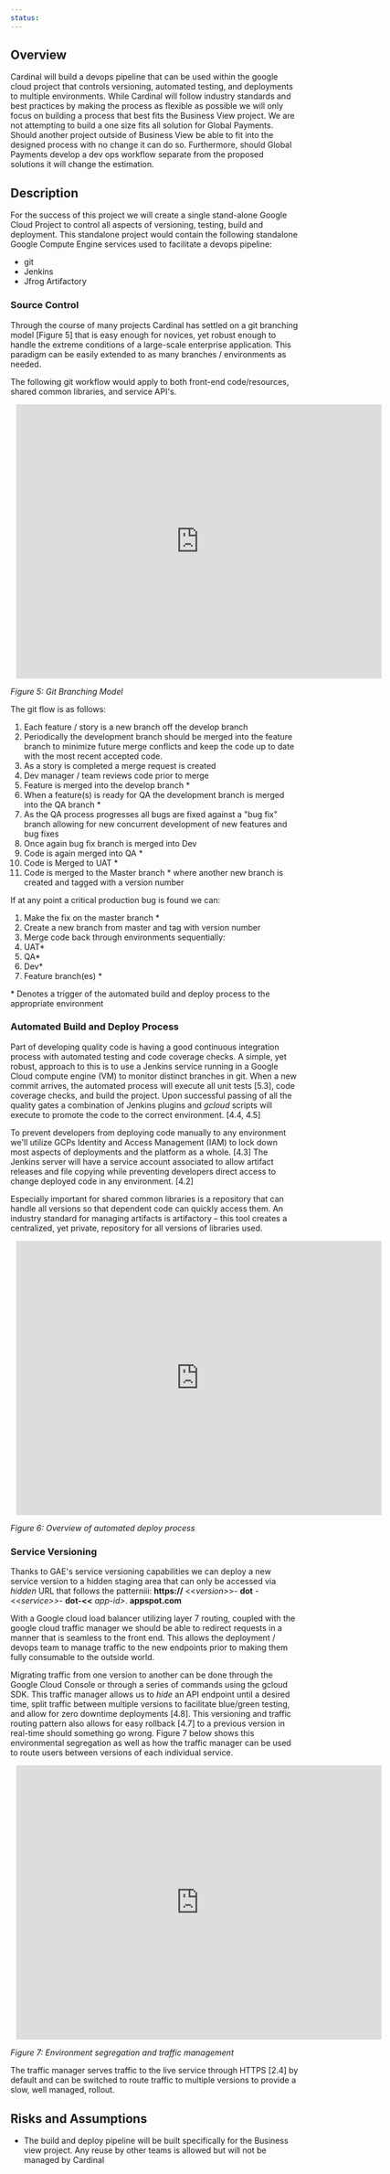 ```yaml
---
status: 
---
```

## Overview

Cardinal will build a devops pipeline that can be used within the google cloud project that controls versioning, automated testing, and deployments to multiple environments. While Cardinal will follow industry standards and best practices by making the process as flexible as possible we will only focus on building a process that best fits the Business View project. We are not attempting to build a one size fits all solution for Global Payments. Should another project outside of Business View be able to fit into the designed process with no change it can do so. Furthermore, should Global Payments develop a dev ops workflow separate from the proposed solutions it will change the estimation.

## Description

For the success of this project we will create a single stand-alone Google Cloud Project to control all aspects of versioning, testing, build and deployment.  This standalone project would contain the following standalone Google Compute Engine services used to facilitate a devops pipeline:

- git
- Jenkins
- Jfrog Artifactory

### Source Control

Through the course of many projects Cardinal has settled on a git branching model [Figure 5] that is easy enough for novices, yet robust enough to handle the extreme conditions of a large-scale enterprise application.  This paradigm can be easily extended to as many branches / environments as needed.

The following git workflow would apply to both front-end code/resources, shared common libraries, and service API&#39;s.
<div style="width: 640px; height: 480px; margin: 10px; position: relative;"><iframe allowfullscreen frameborder="0" style="width:640px; height:480px" src="https://www.lucidchart.com/documents/embeddedchart/0994cec3-9967-4dc6-889a-f0ab02d301bd" id="EEiY8XGJ60F0"></iframe></div>

_Figure 5: Git Branching Model_

The git flow is as follows:

1. Each feature / story is a new branch off the develop branch
  1. Periodically the development branch should be merged into the feature branch to minimize future merge conflicts and keep the code up to date with the most recent accepted code.
2. As a story is completed a merge request is created
  1. Dev manager / team reviews code prior to merge
3. Feature is merged into the develop branch \*
4. When a feature(s) is ready for QA the development branch is merged into the QA branch \*
5. As the QA process progresses all bugs are fixed against a &quot;bug fix&quot; branch allowing for new concurrent development of new features and bug fixes
6. Once again bug fix branch is merged into Dev
7. Code is again merged into QA \*
8. Code is Merged to UAT \*
9. Code is merged to the Master branch \* where another new branch is created and tagged with a version number

If at any point a critical production bug is found we can:

1. Make the fix on the master branch \*
  1. Create a new branch from master and tag with version number
2. Merge code back through environments sequentially:
  1. UAT\*
  2. QA\*
  3. Dev\*
  4. Feature branch(es) \*

\* Denotes a trigger of the automated build and deploy process to the appropriate environment

### Automated Build and Deploy Process

Part of developing quality code is having a good continuous integration process with automated testing and code coverage checks. A simple, yet robust, approach to this is to use a Jenkins service running in a Google Cloud compute engine (VM) to monitor distinct branches in git.  When a new commit arrives, the automated process will execute all unit tests [5.3], code coverage checks, and build the project.  Upon successful passing of all the quality gates a combination of Jenkins plugins and _gcloud_ scripts will execute to promote the code to the correct environment.  [4.4, 4.5]

To prevent developers from deploying code manually to any environment we&#39;ll utilize GCPs Identity and Access Management (IAM) to lock down most aspects of deployments and the platform as a whole. [4.3] The Jenkins server will have a service account associated to allow artifact releases and file copying while preventing developers direct access to change deployed code in any environment. [4.2]

Especially important for shared common libraries is a repository that can handle all versions so that dependent code can quickly access them. An industry standard for managing artifacts is artifactory – this tool creates a centralized, yet private, repository for all versions of libraries used.

<div style="width: 640px; height: 480px; margin: 10px; position: relative;"><iframe allowfullscreen frameborder="0" style="width:640px; height:480px" src="https://www.lucidchart.com/documents/embeddedchart/41460e9a-0597-487f-9da8-c6184e4e6059" id="dIiYoY2HaBCj"></iframe></div>

_Figure 6: Overview of automated deploy process_



### Service Versioning

Thanks to GAE&#39;s service versioning capabilities we can deploy a new service version to a hidden staging area that can only be accessed via _hidden_ URL that follows the patterniii:
**https://** &lt;&lt;_version&gt;&gt;_- **dot** -&lt;&lt;_service&gt;&gt;_- **dot-&lt;&lt;** _app-id&gt;_. **appspot.com**

With a Google cloud load balancer utilizing layer 7 routing, coupled with the google cloud traffic manager we should be able to redirect requests in a manner that is seamless to the front end.  This allows the deployment / devops team to manage traffic to the new endpoints prior to making them fully consumable to the outside world.

Migrating traffic from one version to another can be done through the Google Cloud Console or through a series of commands using the gcloud SDK. This traffic manager allows us to _hide_ an API endpoint until a desired time, split traffic between multiple versions to facilitate blue/green testing, and allow for zero downtime deployments [4.8].  This versioning and traffic routing pattern also allows for easy rollback [4.7] to a previous version in real-time should something go wrong.  Figure 7 below shows this environmental segregation as well as how the traffic manager can be used to route users between versions of each individual service.
<div style="width: 640px; height: 480px; margin: 10px; position: relative;"><iframe allowfullscreen frameborder="0" style="width:640px; height:480px" src="https://www.lucidchart.com/documents/embeddedchart/a8b0c922-dca5-4e77-ab21-cf72e1e49498" id="4JiY5TERLxQS"></iframe></div>

_Figure 7: Environment segregation and traffic management_

The traffic manager serves traffic to the live service through HTTPS [2.4] by default and can be switched to route traffic to multiple versions to provide a slow, well managed, rollout.

## Risks and Assumptions

- The build and deploy pipeline will be built specifically for the Business view project. Any reuse by other teams is allowed but will not be managed by Cardinal
